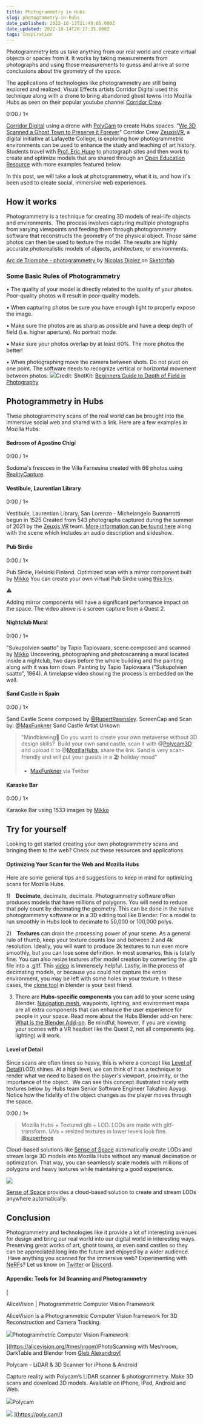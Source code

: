 ```yaml
---
title: Photogrammetry in Hubs
slug: photogrametry-in-hubs
date_published: 2022-10-13T21:49:05.000Z
date_updated: 2022-10-14T20:17:35.000Z
tags: Inspiration
---
```


Photogrammetry lets us take anything from our real world and create virtual objects or spaces from it. It works by taking measurements from photographs and using those measurements to guess and arrive at some conclusions about the geometry of the space.

The applications of technologies like photogrammetry are still being explored and realized. Visual Effects artists Corridor Digital used this technique along with a drone to bring abandoned ghost towns into Mozilla Hubs as seen on their popular youtube channel [Corridor Crew](https://www.youtube.com/watch?v=k1uXppV6TeA&t=1457s).

0:00
/
1&#215;

[Corridor Digital](https://www.corridordigital.com/) using a drone with [PolyCam](https://poly.cam/) to create Hubs spaces. "[We 3D Scanned a Ghost Town to Preserve it Forever](https://youtu.be/k1uXppV6TeA?t=1457)" Corridor Crew
[ZeuxisVR](zeuxisvr.com), a digital initiative at Lafayette College, is exploring how photogrammetric environments can be used to enhance the study and teaching of art history. Students travel with [Prof. Eric Hupe](__GHOST_URL__/author/profhupe) to photograph sites and then work to create and optimize models that are shared through an [Open Education Resource](https://en.wikipedia.org/wiki/Open_educational_resources) with more examples featured below.

In this post, we will take a look at photogrammetry, what it is, and how it's been used to create social, immersive web experiences.

## How it works

Photogrammetry is a technique for creating 3D models of real-life objects and environments.  The process involves capturing multiple photographs from varying viewpoints and feeding them through photogrammetry software that reconstructs the geometry of the physical object. Those same photos can then be used to texture the model. The results are highly accurate photorealistic models of objects, architecture, or environments.

[ Arc de Triomphe - photogrammetry ](https://sketchfab.com/3d-models/arc-de-triomphe-photogrammetry-65937fd27de647c0a8ac99ce8275c03e?utm_medium=embed&utm_campaign=share-popup&utm_content=65937fd27de647c0a8ac99ce8275c03e) by [ Nicolas Diolez ](https://sketchfab.com/nicolasdiolez?utm_medium=embed&utm_campaign=share-popup&utm_content=65937fd27de647c0a8ac99ce8275c03e) on [Sketchfab](https://sketchfab.com?utm_medium=embed&utm_campaign=share-popup&utm_content=65937fd27de647c0a8ac99ce8275c03e)

### Some Basic Rules of Photogrammetry

• The quality of your model is directly related to the quality of your photos. Poor-quality photos will result in poor-quality models.

• When capturing photos be sure you have enough light to properly expose the image.

• Make sure the photos are as sharp as possible and have a deep depth of field (i.e. higher aperture). No portrait mode.

• Make sure your photos overlap by at least 60%. The more photos the better!

• When photographing move the camera between shots. Do not pivot on one point. The software needs to recognize vertical or horizontal movement between photos.
![](./content/images/2022/09/guide-to-depth-of-field.jpg)Credit: ShotKit: [Beginners Guide to Depth of Field in Photography](https://shotkit.com/depth-of-field/)

## Photogrammetry in Hubs

These photogrammetry scans of the real world can be brought into the immersive social web and shared with a link. Here are a few examples in Mozilla Hubs:

#### Bedroom of Agostino Chigi

0:00
/
1&#215;

Sodoma's frescoes in the Villa Farnesina created with 66 photos using [RealityCapture](https://twitter.com/RealityCapture_).

#### Vestibule, Laurentian Library

0:00
/
1&#215;

Vestibule, Laurentian Library, San Lorenzo - Michelangelo Buonarrotti begun in 1525
Created from 543 photographs captured during the summer of 2021 by the [Zeuxis VR](https://www.zeuxisvr.com/about-us) team. [More information can be found here](https://www.zeuxisvr.com/properties/vestibule-of-laurentian-library) along with the scene which includes an audio description and slideshow.

#### Pub Sirdie

0:00
/
1&#215;

Pub Sirdie, Helsinki Finland. Optimized scan with a mirror component built by [Mikko](__GHOST_URL__/author/mikkoh)
You can create your own virtual Pub Sirdie using [this link](https://hubs.mozilla.com/scenes/uJ4zmye).

⚠️

Adding mirror components will have a significant performance impact on the space. The video above is a screen capture from a Quest 2.

#### Nightclub Mural

0:00
/
1&#215;

"Sukupolvien saatto" by Tapio Tapiovaara, scene composed and scanned by [Mikko](__GHOST_URL__/author/mikkoh)
Uncovering, photographing and photoscanning a mural located inside a nightclub, two days before the whole building and the painting along with it was torn down. Painting by Tapio Tapiovaara ("Sukupolvien saatto", 1964). A timelapse video showing the process is embedded on the wall.

#### Sand Castle in Spain

0:00
/
1&#215;

Sand Castle Scene composed by [@RupertRawnsley](https://twitter.com/RupertRawnsley). ScreenCap and Scan by: [@MaxFunkner](https://twitter.com/MaxFunkner) Sand Castle Artist Unkown

> "Mindblowing🤯 Do you want to create your own metaverse without 3D design skills?  Build your own sand castle, scan it with @[Polycam3D](https://twitter.com/Polycam3D) and upload it to @[MozillaHubs](https://twitter.com/MozillaHubs), share the link. Sand is very scan-friendly and will put your guests in a 🏖 holiday mood"
>
> - [MaxFunkner](https://twitter.com/MaxFunkner/status/1573967042050506752) via Twitter

#### Karaoke Bar

0:00
/
1&#215;

Karaoke Bar using 1533 images by [Mikko](__GHOST_URL__/author/mikkoh)

## Try for yourself

Looking to get started creating your own photogrammetry scans and bringing them to the web? Check out these resources and applications.

#### Optimizing Your Scan for the Web and Mozilla Hubs

Here are some general tips and suggestions to keep in mind for optimizing scans for Mozilla Hubs.

1) **Decimate**, decimate, decimate. Photogrammetry software often produces models that have millions of polygons. You will need to reduce that poly count by decimating the geometry. This can be done in the native photogrammetry software or in a 3D editing tool like Blender. For a model to run smoothly in Hubs look to decimate to 50,000 or 100,000 polys.

2) **Textures** can drain the processing power of your scene. As a general rule of thumb, keep your texture counts low and between 2 and 4k resolution. Ideally, you will want to produce 2k textures to run even more smoothly, but you can lose some definition. In most scenarios, this is totally fine. You can also resize textures after model creation by converting the .glb file into a .gltf. This [video](https://www.youtube.com/watch?v=hC9RxhVmrGM) is immensely helpful. Lastly, in the process of decimating models, or because you could not capture the entire environment, you may be left with some holes in your texture. In these cases, the [clone tool](https://www.youtube.com/watch?v=aHuf5p1VuRk) in blender is your best friend.

3. There are **Hubs-specific components** you can add to your scene using Blender. [Navigation mesh](__GHOST_URL__/what-is-a-nav-mesh/), waypoints, lighting, and environment maps are all extra components that can enhance the user experience for people in your space. Read more about the Hubs Blender add-on here: [What is the Blender Add-on](__GHOST_URL__/what-is-the-blender-add-on/). Be mindful, however, if you are viewing your scenes with a VR headset like the Quest 2, not all components (eg. lighting) will work.

#### Level of Detail

Since scans are often times so heavy, this is where a concept like [Level of Detail](<https://en.wikipedia.org/wiki/Level_of_detail_(computer_graphics)>)(LOD) shines. At a high level, we can think of it as a technique to render what we need to based on the player's viewport, proximity, or the importance of the object.  We can see this concept illustrated nicely with textures below by Hubs team Senior Software Engineer Takahiro Aoyagi. Notice how the fidelity of the object changes as the player moves through the space.

0:00
/
1&#215;

> Mozilla Hubs + Textured glb + LOD. LODs are made with gltf-transform. UVs + resized textures in lower levels look fine.
> [@superhoge](https://twitter.com/superhoge/status/1573434117282320389)

Cloud-based solutions like [Sense of Space](https://www.senseofspace.io) automatically create LODs and stream large 3D models into Mozilla Hubs without any manual decimation or optimization. That way, you can seamlessly scale models with millions of polygons and heavy textures while maintaining a good experience.

![](./content/images/2022/10/senseofspace-1.jpg)

[Sense of Space](https://www.senseofspace.io) provides a cloud-based solution to create and stream LODs anywhere automatically.

## Conclusion

Photogrammetry and technologies like it provide a lot of interesting avenues for design and bring our real world into our digital world in interesting ways. Preserving great works of art, ghost towns, or even sand castles so they can be appreciated long into the future and enjoyed by a wider audience.  Have anything you scanned for the immersive web? Experimenting with [NeRF](<https://golden.com/wiki/Neural_Radiance_Field_(NeRF)-REYZW83>)s? Let us know on [Twitter](https://twitter.com/MozillaHubs) or [Discord](https://discord.gg/sBMqSjCndj).

#### Appendix: Tools for 3d Scanning and Photogrammetry

[

AliceVision | Photogrammetric Computer Vision Framework

AliceVision is a Photogrammetric Computer Vision framework for 3D Reconstruction and Camera Tracking.

![](https://alicevision.org/img/icon.png)Photogrammetric Computer Vision Framework

](https://alicevision.org/#meshroom)PhotoScanning with Meshroom, DarkTable and Blender from [Gleb Alexandrov](https://www.youtube.com/c/GlebAlexandrov)[

Polycam - LiDAR & 3D Scanner for iPhone & Android

Capture reality with Polycam’s LiDAR scanner & photogrammetry. Make 3D scans and download 3D models. Available on iPhone, iPad, Android and Web.

![](https://poly.cam/favicons/light/logo192.png)Polycam

![](https://storage.polycam.io/static/assets/web/polycam.png)
](https://poly.cam/)
